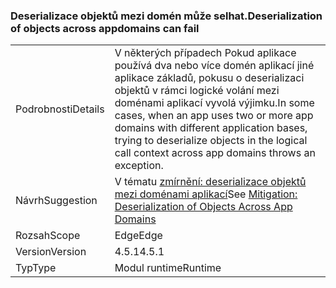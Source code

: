 ### <a name="deserialization-of-objects-across-appdomains-can-fail"></a><span data-ttu-id="bcfdf-101">Deserializace objektů mezi domén může selhat.</span><span class="sxs-lookup"><span data-stu-id="bcfdf-101">Deserialization of objects across appdomains can fail</span></span>

|   |   |
|---|---|
|<span data-ttu-id="bcfdf-102">Podrobnosti</span><span class="sxs-lookup"><span data-stu-id="bcfdf-102">Details</span></span>|<span data-ttu-id="bcfdf-103">V některých případech Pokud aplikace používá dva nebo více domén aplikací jiné aplikace základů, pokusu o deserializaci objektů v rámci logické volání mezi doménami aplikací vyvolá výjimku.</span><span class="sxs-lookup"><span data-stu-id="bcfdf-103">In some cases, when an app uses two or more app domains with different application bases, trying to deserialize objects in the logical call context across app domains throws an exception.</span></span>|
|<span data-ttu-id="bcfdf-104">Návrh</span><span class="sxs-lookup"><span data-stu-id="bcfdf-104">Suggestion</span></span>|<span data-ttu-id="bcfdf-105">V tématu [zmírnění: deserializace objektů mezi doménami aplikací](~/docs/framework/migration-guide/mitigation-deserialization-of-objects-across-app-domains.md)</span><span class="sxs-lookup"><span data-stu-id="bcfdf-105">See [Mitigation: Deserialization of Objects Across App Domains](~/docs/framework/migration-guide/mitigation-deserialization-of-objects-across-app-domains.md)</span></span>|
|<span data-ttu-id="bcfdf-106">Rozsah</span><span class="sxs-lookup"><span data-stu-id="bcfdf-106">Scope</span></span>|<span data-ttu-id="bcfdf-107">Edge</span><span class="sxs-lookup"><span data-stu-id="bcfdf-107">Edge</span></span>|
|<span data-ttu-id="bcfdf-108">Version</span><span class="sxs-lookup"><span data-stu-id="bcfdf-108">Version</span></span>|<span data-ttu-id="bcfdf-109">4.5.1</span><span class="sxs-lookup"><span data-stu-id="bcfdf-109">4.5.1</span></span>|
|<span data-ttu-id="bcfdf-110">Typ</span><span class="sxs-lookup"><span data-stu-id="bcfdf-110">Type</span></span>|<span data-ttu-id="bcfdf-111">Modul runtime</span><span class="sxs-lookup"><span data-stu-id="bcfdf-111">Runtime</span></span>|

